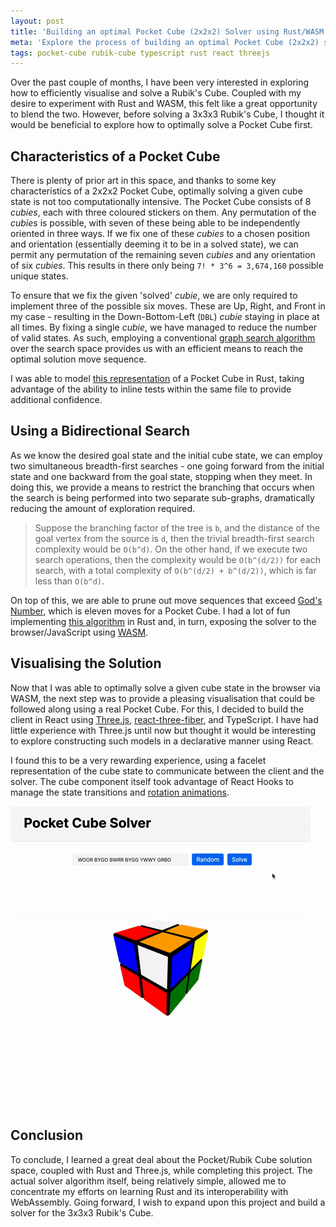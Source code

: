 ```yaml
---
layout: post
title: 'Building an optimal Pocket Cube (2x2x2) Solver using Rust/WASM and Three.js/React'
meta: 'Explore the process of building an optimal Pocket Cube (2x2x2) solver using Rust, WebAssembly (WASM), Three.js, and React.'
tags: pocket-cube rubik-cube typescript rust react threejs
---
```


Over the past couple of months, I have been very interested in exploring how to efficiently visualise and solve a Rubik's Cube.
Coupled with my desire to experiment with Rust and WASM, this felt like a great opportunity to blend the two.
However, before solving a 3x3x3 Rubik's Cube, I thought it would be beneficial to explore how to optimally solve a Pocket Cube first.

<!--more-->

## Characteristics of a Pocket Cube

There is plenty of prior art in this space, and thanks to some key characteristics of a 2x2x2 Pocket Cube, optimally solving a given cube state is not too computationally intensive.
The Pocket Cube consists of 8 _cubies_, each with three coloured stickers on them.
Any permutation of the _cubies_ is possible, with seven of these being able to be independently oriented in three ways.
If we fix one of these _cubies_ to a chosen position and orientation (essentially deeming it to be in a solved state), we can permit any permutation of the remaining seven _cubies_ and any orientation of six _cubies_.
This results in there only being `7! * 3^6 = 3,674,160` possible unique states.

To ensure that we fix the given 'solved' _cubie_, we are only required to implement three of the possible six moves.
These are Up, Right, and Front in my case - resulting in the Down-Bottom-Left (`DBL`) _cubie_ staying in place at all times.
By fixing a single _cubie_, we have managed to reduce the number of valid states.
As such, employing a conventional [graph search algorithm](https://en.wikipedia.org/wiki/Graph_traversal) over the search space provides us with an efficient means to reach the optimal solution move sequence.

I was able to model [this representation](https://github.com/eddmann/pocket-cube-solver/blob/main/solver/src/cube.rs) of a Pocket Cube in Rust, taking advantage of the ability to inline tests within the same file to provide additional confidence.

## Using a Bidirectional Search

As we know the desired goal state and the initial cube state, we can employ two simultaneous breadth-first searches - one going forward from the initial state and one backward from the goal state, stopping when they meet.
In doing this, we provide a means to restrict the branching that occurs when the search is being performed into two separate sub-graphs, dramatically reducing the amount of exploration required.

> Suppose the branching factor of the tree is `b`, and the distance of the goal vertex from the source is `d`, then the trivial breadth-first search complexity would be `O(b^d)`.
> On the other hand, if we execute two search operations, then the complexity would be `O(b^(d/2))` for each search, with a total complexity of `O(b^(d/2) + b^(d/2))`, which is far less than `O(b^d)`.

On top of this, we are able to prune out move sequences that exceed [God's Number](https://en.wikipedia.org/wiki/God%27s_algorithm), which is eleven moves for a Pocket Cube.
I had a lot of fun implementing [this algorithm](https://github.com/eddmann/pocket-cube-solver/blob/main/solver/src/solve.rs) in Rust and, in turn, exposing the solver to the browser/JavaScript using [WASM](https://rustwasm.github.io/docs/book/).

## Visualising the Solution

Now that I was able to optimally solve a given cube state in the browser via WASM, the next step was to provide a pleasing visualisation that could be followed along using a real Pocket Cube.
For this, I decided to build the client in React using [Three.js](https://threejs.org/), [react-three-fiber](https://github.com/pmndrs/react-three-fiber), and TypeScript.
I have had little experience with Three.js until now but thought it would be interesting to explore constructing such models in a declarative manner using React.

I found this to be a very rewarding experience, using a facelet representation of the cube state to communicate between the client and the solver.
The cube component itself took advantage of React Hooks to manage the state transitions and [rotation animations](https://github.com/eddmann/pocket-cube-solver/blob/main/client/src/Cube/rotation.ts).

[![Visualising the Solution](/uploads/building-an-optimal-pocket-cube-solver-using-rust-wasm-threejs-and-react/solution.gif)](https://eddmann.com/pocket-cube-solver/)

## Conclusion

To conclude, I learned a great deal about the Pocket/Rubik Cube solution space, coupled with Rust and Three.js, while completing this project.
The actual solver algorithm itself, being relatively simple, allowed me to concentrate my efforts on learning Rust and its interoperability with WebAssembly.
Going forward, I wish to expand upon this project and build a solver for the 3x3x3 Rubik's Cube.
